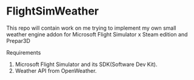 # FlightSimWeather

This repo will contain work on me trying to implement my own small weather engine addon for Microsoft Flight Simulator x Steam edition and Prepar3D


Requirements
1) Microsoft Flight Simulator and its SDK(Software Dev Kit).
2) Weather API from OpenWeather.

